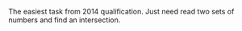 The easiest task from 2014 qualification.
Just need read two sets of numbers and find an intersection.
